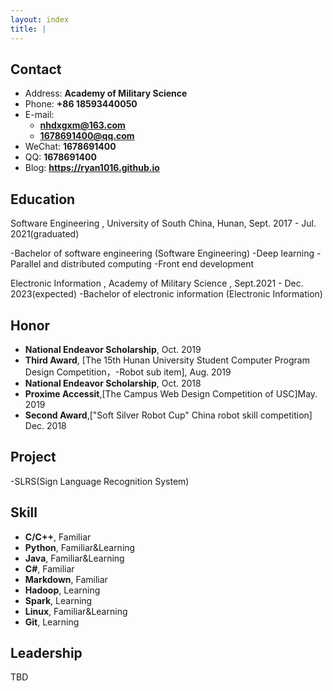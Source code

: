```yaml
---
layout: index
title: |
---
```

## Contact

- Address: **Academy of Military Science**
- Phone: **+86 18593440050**
- E-mail:
  - **nhdxgxm@163.com**
  - **1678691400@qq.com**
- WeChat: **1678691400**
- QQ: **1678691400**
- Blog: **<https://ryan1016.github.io>**

## Education

 Software Engineering , University of South China, Hunan, Sept. 2017 - Jul. 2021(graduated)



-Bachelor of software engineering (Software Engineering)
-Deep learning
-Parallel and distributed computing
-Front end development


 Electronic Information , Academy of Military Science , Sept.2021 - Dec. 2023(expected)
 -Bachelor of electronic information (Electronic Information)


## Honor

- **National Endeavor Scholarship**, Oct. 2019
- **Third Award**, [The 15th Hunan University Student Computer Program Design Competition，-Robot sub item], Aug. 2019
- **National Endeavor Scholarship**, Oct. 2018
- **Proxime Accessit**,[The Campus Web Design Competition of USC]May. 2019
- **Second Award**,["Soft Silver Robot Cup" China robot skill competition] Dec. 2018

## Project

-SLRS(Sign Language Recognition System)

## Skill

- **C/C++**, Familiar
- **Python**, Familiar&Learning
- **Java**, Familiar&Learning
- **C#**, Familiar
- **Markdown**, Familiar
- **Hadoop**, Learning
- **Spark**, Learning
- **Linux**, Familiar&Learning
- **Git**, Learning

## Leadership

TBD
